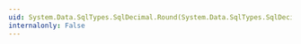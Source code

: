 ```yaml
---
uid: System.Data.SqlTypes.SqlDecimal.Round(System.Data.SqlTypes.SqlDecimal,System.Int32)
internalonly: False
---
```

